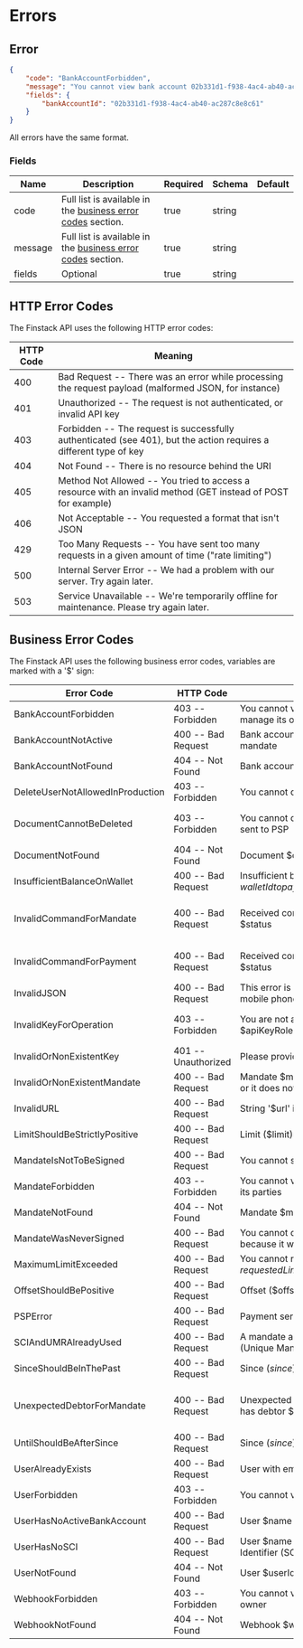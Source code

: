 # Errors

## Error

```json
{
    "code": "BankAccountForbidden",
    "message": "You cannot view bank account 02b331d1-f938-4ac4-ab40-ac287c8e8c61 because you do not manage its owner",
    "fields": {
        "bankAccountId": "02b331d1-f938-4ac4-ab40-ac287c8e8c61"
    }
}
```

All errors have the same format.
	
### Fields
|Name|Description|Required|Schema|Default|
|----|----|----|----|----|
|code| Full list is available in the [business error codes](#business-error-codes) section. |true|string||
|message| Full list is available in the [business error codes](#business-error-codes) section. |true|string||
|fields| Optional |true|string||

## HTTP Error Codes

The Finstack API uses the following HTTP error codes:

HTTP Code | Meaning
--------- | -------
400 | Bad Request -- There was an error while processing the request payload (malformed JSON, for instance)
401 | Unauthorized -- The request is not authenticated, or invalid API key
403 | Forbidden -- The request is successfully authenticated (see 401), but the action requires a different type of key
404 | Not Found -- There is no resource behind the URI
405 | Method Not Allowed -- You tried to access a resource with an invalid method (GET instead of POST for example)
406 | Not Acceptable -- You requested a format that isn't JSON
429 | Too Many Requests -- You have sent too many requests in a given amount of time ("rate limiting")
500 | Internal Server Error -- We had a problem with our server. Try again later.
503 | Service Unavailable -- We're temporarily offline for maintenance. Please try again later.

## Business Error Codes

The Finstack API uses the following business error codes, variables are marked with a '$' sign:

Error Code | HTTP Code | Message | Fields
---------- | --------- | ------- | ------
BankAccountForbidden | 403 -- Forbidden | You cannot view bank account $bankAccountId because you do not manage its owner | bankAccountId
BankAccountNotActive | 400 -- Bad Request | Bank account $bankAccountId is not active and cannot be used in a mandate | bankAccountId
BankAccountNotFound | 404 -- Not Found | Bank account $bankAccountId was not found | bankAccountId
DeleteUserNotAllowedInProduction | 403 -- Forbidden | You cannot delete user $userId in production | userId
DocumentCannotBeDeleted | 403 -- Forbidden | You cannot delete/ignore document '$fileName' because it was already sent to PSP | documentId, documentType, fileName
DocumentNotFound | 404 -- Not Found | Document $documentId was not found | documentId
InsufficientBalanceOnWallet | 400 -- Bad Request | Insufficient balance ($balance €) on wallet $walletId to pay all fees ($pendingFees €) | walletId, balance, pendingFees
InvalidCommandForMandate | 400 -- Bad Request | Received command $commandName for mandate $mandateRef in status $status | mandateId, mandateRef, commandName, status
InvalidCommandForPayment | 400 -- Bad Request | Received command $commandName for payment $paymentId in status $status | paymentId, commandName, status
InvalidJSON | 400 -- Bad Request | This error is raised anytime the JSON is invalid or any field inside it such as mobile phone, BIC or IBAN |
InvalidKeyForOperation | 403 -- Forbidden | You are not allowed to execute a $operationType operation with a $apiKeyRole API key | apiKeyId, apiKeyRole, operationType
InvalidOrNonExistentKey | 401 -- Unauthorized | Please provide a valid API key | keyHeader
InvalidOrNonExistentMandate | 400 -- Bad Request | Mandate $mandateId cannot be used either because it is in an invalid state or it does not exist | mandateId
InvalidURL | 400 -- Bad Request | String '$url' is not a valid URL or service is down | url, errorMessage
LimitShouldBeStrictlyPositive | 400 -- Bad Request | Limit ($limit) should be strictly positive | limit
MandateIsNotToBeSigned | 400 -- Bad Request | You cannot sign mandate $mandateRef because it is in status $status | mandateId, mandateRef, status
MandateForbidden | 403 -- Forbidden | You cannot view mandate $mandateId because you do not manage one of its parties | mandateId
MandateNotFound | 404 -- Not Found | Mandate $mandateId was not found | mandateId
MandateWasNeverSigned | 400 -- Bad Request | You cannot download the document associated to mandate $mandateRef because it was never signed | mandateId, mandateRef, status
MaximumLimitExceeded | 400 -- Bad Request | You cannot request $requestedLimit elements because it exceeds the maximum limit ($maximumLimit) | requestedLimit, maximumLimit
OffsetShouldBePositive | 400 -- Bad Request | Offset ($offset) should be positive | offset
PSPError | 400 -- Bad Request | Payment service provider error ($code): $message | code, message
SCIAndUMRAlreadyUsed | 400 -- Bad Request | A mandate already exists with SCI (SEPA Creditor Identifier) $sci and UMR (Unique Mandate Reference) $umr | sci, umr
SinceShouldBeInThePast | 400 -- Bad Request | Since ($since) should be before now ($now) | since, now
UnexpectedDebtorForMandate | 400 -- Bad Request | Unexpected debtor id $unexpectedDebtorId for mandate $mandateRef that has debtor $expectedDebtorId | mandateId, mandateRef, unexpectedDebtorId, expectedDebtorId
UntilShouldBeAfterSince | 400 -- Bad Request | Since ($since) should be before until ($until) | since, until
UserAlreadyExists | 400 -- Bad Request | User with email $email already exists | email 
UserForbidden | 403 -- Forbidden | You cannot view user $userId because you do not manage it | userId
UserHasNoActiveBankAccount | 400 -- Bad Request | User $name has no active bank account | userId, name
UserHasNoSCI | 400 -- Bad Request | User $name cannot be a creditor because it does not have a SEPA Creditor Identifier (SCI) | userId, name
UserNotFound | 404 -- Not Found | User $userId was not found | userId
WebhookForbidden | 403 -- Forbidden | You cannot view webhook $webhookId because you do not manage its owner | webhookId
WebhookNotFound | 404 -- Not Found | Webhook $webhookId was not found | webhookId
